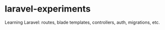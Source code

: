 # laravel-experiments
Learning Laravel: routes, blade templates, controllers, auth, migrations, etc.
